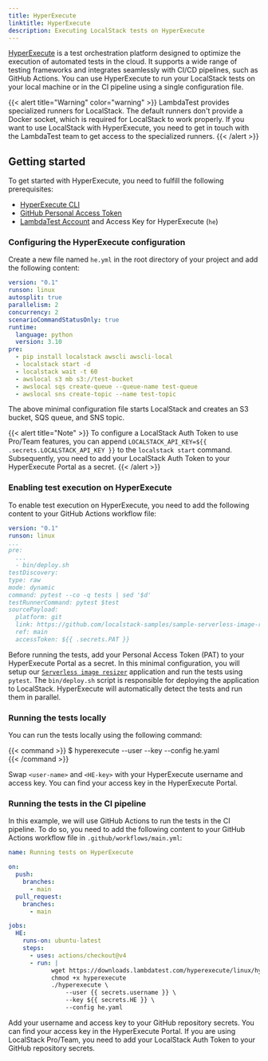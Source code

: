```yaml
---
title: HyperExecute
linktitle: HyperExecute
description: Executing LocalStack tests on HyperExecute
---
```


[HyperExecute](https://www.lambdatest.com/hyperexecute) is a test orchestration platform designed to optimize the execution of automated tests in the cloud. It supports a wide range of testing frameworks and integrates seamlessly with CI/CD pipelines, such as GitHub Actions. You can use HyperExecute to run your LocalStack tests on your local machine or in the CI pipeline using a single configuration file.

{{< alert title="Warning" color="warning" >}}
LambdaTest provides specialized runners for LocalStack. The default runners don't provide a Docker socket, which is required for LocalStack to work properly. If you want to use LocalStack with HyperExecute, you need to get in touch with the LambdaTest team to get access to the specialized runners.
{{< /alert >}}

## Getting started

To get started with HyperExecute, you need to fulfill the following prerequisites:

- [HyperExecute CLI](https://www.lambdatest.com/support/docs/hyperexecute-cli-run-tests-on-hyperexecute-grid/)
- [GitHub Personal Access Token](https://docs.github.com/en/authentication/keeping-your-account-and-data-secure/managing-your-personal-access-tokens)
- [LambdaTest Account](https://hyperexecute.lambdatest.com/) and Access Key for HyperExecute (`he`)

### Configuring the HyperExecute configuration

Create a new file named `he.yml` in the root directory of your project and add the following content:

```yaml
version: "0.1"
runson: linux
autosplit: true
parallelism: 2
concurrency: 2
scenarioCommandStatusOnly: true
runtime:
  language: python
  version: 3.10
pre:
  - pip install localstack awscli awscli-local
  - localstack start -d
  - localstack wait -t 60
  - awslocal s3 mb s3://test-bucket
  - awslocal sqs create-queue --queue-name test-queue
  - awslocal sns create-topic --name test-topic
```

The above minimal configuration file starts LocalStack and creates an S3 bucket, SQS queue, and SNS topic.

{{< alert title="Note" >}}
To configure a LocalStack Auth Token to use Pro/Team features, you can append `LOCALSTACK_API_KEY=${{ .secrets.LOCALSTACK_API_KEY }}` to the `localstack start` command. Subsequently, you need to add your LocalStack Auth Token to your HyperExecute Portal as a secret.
{{< /alert >}}

### Enabling test execution on HyperExecute

To enable test execution on HyperExecute, you need to add the following content to your GitHub Actions workflow file:

```yaml
version: "0.1"
runson: linux
...
pre:
  ...
  - bin/deploy.sh
testDiscovery:
type: raw
mode: dynamic
command: pytest --co -q tests | sed '$d'
testRunnerCommand: pytest $test
sourcePayload:
  platform: git
  link: https://github.com/localstack-samples/sample-serverless-image-resizer-s3-lambda
  ref: main
  accessToken: ${{ .secrets.PAT }}
```

Before running the tests, add your Personal Access Token (PAT) to your HyperExecute Portal as a secret. In this minimal configuration, you will setup our [`Serverless image resizer`](https://github.com/localstack-samples/sample-serverless-image-resizer-s3-lambda) application and run the tests using `pytest`. The `bin/deploy.sh` script is responsible for deploying the application to LocalStack. HyperExecute will automatically detect the tests and run them in parallel.

### Running the tests locally

You can run the tests locally using the following command:

{{< command >}}
$ hyperexecute --user <user-name> --key <HE-key> --config he.yaml   
{{< /command >}}

Swap `<user-name>` and `<HE-key>` with your HyperExecute username and access key. You can find your access key in the HyperExecute Portal.

### Running the tests in the CI pipeline

In this example, we will use GitHub Actions to run the tests in the CI pipeline. To do so, you need to add the following content to your GitHub Actions workflow file in `.github/workflows/main.yml`:

```yaml
name: Running tests on HyperExecute

on:
  push:
    branches:
      - main
  pull_request:
    branches:
      - main

jobs:
  HE:
    runs-on: ubuntu-latest
    steps:
      - uses: actions/checkout@v4
      - run: |
            wget https://downloads.lambdatest.com/hyperexecute/linux/hyperexecute
            chmod +x hyperexecute
            ./hyperexecute \
                --user {{ secrets.username }} \
                --key ${{ secrets.HE }} \
                --config he.yaml
```

Add your username and access key to your GitHub repository secrets. You can find your access key in the HyperExecute Portal. If you are using LocalStack Pro/Team, you need to add your LocalStack Auth Token to your GitHub repository secrets.
